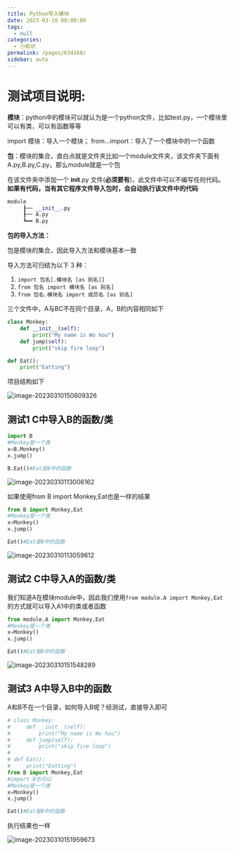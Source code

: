 ```yaml
---
title: Python导入模块
date: 2023-03-10 00:00:00
tags: 
  - null
categories: 
  - 小知识
permalink: /pages/634168/
sidebar: auto
---
```


# 测试项目说明:

**模块**：python中的模块可以就认为是一个python文件，比如test.py，一个模块里可以有类，可以有函数等等

import 模块：导入一个模块；
from…import：导入了一个模块中的一个函数

**包**：模块的集合，直白点就是文件夹比如一个module文件夹，该文件夹下面有A.py,B.py,C.py，那么module就是一个包

在该文件夹中添加一个 __init__.py 文件(**必须要有**)，此文件中可以不编写任何代码。**如果有代码，当有其它程序文件导入包时，会自动执行该文件中的代码**

```python
module
     ┠── __init__.py
     ┠── A.py
     ┗━━ B.py
```

**包的导入方法：**

包是模块的集合，因此导入方法和模块基本一致

导入方法可归结为以下 3 种：

1. `import 包名[.模块名 [as 别名]]`
2. `from 包名 import 模块名 [as 别名]`
3. `from 包名.模块名 import 成员名 [as 别名]`





三个文件中，A与BC不在同个目录，A，B的内容相同如下

```python
class Monkey:
    def __init__(self):
        print("My name is Wu hou")
    def jump(self):
        print("skip fire loop")

def Eat():
    print("Eatting")
```

项目结构如下

![image-20230310150609326](https://typora-1309665611.cos.ap-nanjing.myqcloud.com/typora/image-20230310150609326.png)

## 测试1 C中导入B的函数/类

~~~python
import B
#Monkey是一个类
x=B.Monkey()
x.jump()

B.Eat()#Eat是B中的函数
~~~

![image-20230310113006162](https://typora-1309665611.cos.ap-nanjing.myqcloud.com/typora/image-20230310113006162.png)

如果使用from B import Monkey,Eat也是一样的结果

~~~python
from B import Monkey,Eat
#Monkey是一个类
x=Monkey()
x.jump()

Eat()#Eat是B中的函数
~~~

![image-20230310113059612](https://typora-1309665611.cos.ap-nanjing.myqcloud.com/typora/image-20230310113059612.png)

## 测试2 C中导入A的函数/类

我们知道A在模块module中，因此我们使用`from module.A import Monkey,Eat`的方式就可以导入A1中的类或者函数

~~~python
from module.A import Monkey,Eat
#Monkey是一个类
x=Monkey()
x.jump()

Eat()#Eat是B中的函数
~~~

![image-20230310151548289](https://typora-1309665611.cos.ap-nanjing.myqcloud.com/typora/image-20230310151548289.png)

## 测试3 A中导入B中的函数

A和B不在一个目录，如何导入B呢？经测试，直接导入即可

~~~python
# class Monkey:
#     def __init__(self):
#         print("My name is Wu hou")
#     def jump(self):
#         print("skip fire loop")
#
# def Eat():
#     print("Eatting")
from B import Monkey,Eat
#import B也可以
#Monkey是一个类
x=Monkey()
x.jump()

Eat()#Eat是B中的函数
~~~

执行结果也一样

![image-20230310151959673](https://typora-1309665611.cos.ap-nanjing.myqcloud.com/typora/image-20230310151959673.png)
